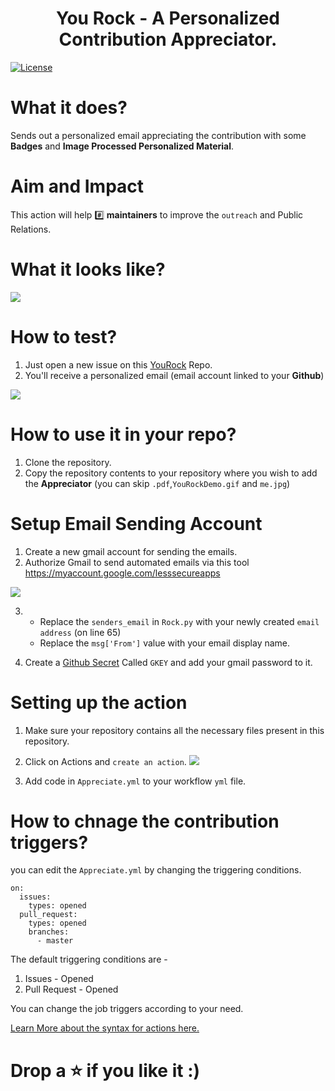 <h1 align="center">You Rock - A Personalized Contribution Appreciator.</h1>

[![License](https://img.shields.io/badge/license-MIT-brightgreen.svg)](https://opensource.org/licenses/MIT)

# What it does?

Sends out a personalized email appreciating the contribution with some **Badges** and **Image Processed Personalized Material**.

# Aim and Impact

This action will help :hash: **maintainers** to improve the `outreach` and Public Relations.

# What it looks like?

![](https://trello-attachments.s3.amazonaws.com/5f4c8eb8cd675c6f5dd4dc70/597x289/d295b59b0983b6853abffb00fc634440/YouRockEmail.gif)

# How to test?

1. Just open a new issue on this [YouRock](https://github.com/TheShubham99/YouRock) Repo.
2. You'll receive a personalized email (email account linked to your **Github**)

![](./YouRockDemo.gif)

# How to use it in your repo?

1. Clone the repository.
2. Copy the repository contents to your repository where you wish to add the **Appreciator** (you can skip `.pdf`,`YouRockDemo.gif` and `me.jpg`)

# Setup Email Sending Account

1. Create a new gmail account for sending the emails.
2. Authorize Gmail to send automated emails via this tool https://myaccount.google.com/lesssecureapps

![](https://docs.bitnami.com/images/img/apps/common/google-security.png)

3. - Replace the `senders_email` in `Rock.py` with your newly created `email address` (on line 65)
   - Replace the `msg['From']` value with your email display name.

4. Create a [Github Secret](https://docs.github.com/en/actions/configuring-and-managing-workflows/creating-and-storing-encrypted-secrets) Called `GKEY` and add your gmail password to it.

# Setting up the action

1. Make sure your repository contains all the necessary files present in this repository.
2. Click on Actions and `create an action`.
   ![](https://docs.github.com/assets/images/help/repository/actions-tab.png)

3. Add code in `Appreciate.yml` to your workflow `yml` file.

# How to chnage the contribution triggers?

you can edit the `Appreciate.yml` by changing the triggering conditions.

```
on:
  issues:
    types: opened
  pull_request:
    types: opened
    branches:
      - master
```

The default triggering conditions are -

1.  Issues - Opened
2.  Pull Request - Opened

You can change the job triggers according to your need.

[Learn More about the syntax for actions here.](https://docs.github.com/en/actions/reference/workflow-syntax-for-github-actions)

# Drop a ⭐ if you like it :)
